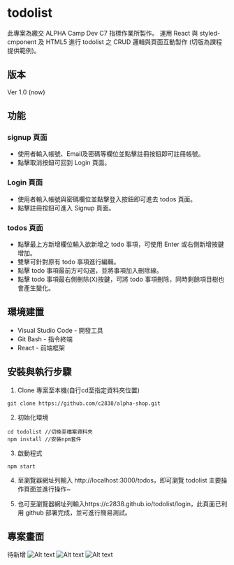 # todolist
此專案為繳交 ALPHA Camp Dev C7 指標作業所製作。
運用 React 與 styled-cmponent 及 HTML5 進行 todolist 之 CRUD 邏輯與頁面互動製作 (切版為課程提供範例)。


## 版本
Ver 1.0 (now)


## 功能
### signup 頁面
* 使用者輸入帳號、Email及密碼等欄位並點擊註冊按鈕即可註冊帳號。
* 點擊取消按鈕可回到 Login 頁面。
### Login 頁面
* 使用者輸入帳號與密碼欄位並點擊登入按鈕即可進去 todos 頁面。
* 點擊註冊按鈕可進入 Signup 頁面。
### todos 頁面
* 點擊最上方新增欄位輸入欲新增之 todo 事項，可使用 Enter 或右側新增按鍵增加。
* 雙擊可針對原有 todo 事項進行編輯。
* 點擊 todo 事項最前方可勾選，並將事項加入刪除線。
* 點擊 todo 事項最右側刪除(X)按鍵，可將 todo 事項刪除，同時剩餘項目樹也會產生變化。

## 環境建置
* Visual Studio Code - 開發工具
* Git Bash - 指令終端
* React - 前端框架

## 安裝與執行步驟
1. Clone 專案至本機(自行cd至指定資料夾位置)
```
git clone https://github.com/c2838/alpha-shop.git
```
2. 初始化環境
```
cd todolist //切換至檔案資料夾
npm install //安裝npm套件
```
3. 啟動程式
```
npm start
```
4. 至瀏覽器網址列輸入 http://localhost:3000/todos，即可瀏覽 todolist 主要操作頁面並進行操作~

5. 也可至瀏覽器網址列輸入https://c2838.github.io/todolist/login，此頁面已利用 github 部署完成，並可進行簡易測試。


## 專案畫面
待新增
![Alt text](https://i.imgur.com/o33RnYy.png)
![Alt text](https://i.imgur.com/4ifrWue.png)
![Alt text](https://i.imgur.com/nHcsqlw.png)
